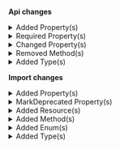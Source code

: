 **Api changes**

<details>
<summary>Added Property(s)</summary>

- added property `attributedTo` to type `CreatedBy`
- added property `attributedTo` to type `LastModifiedBy`
- added property `postFilter` to type `ProductSearchRequest`
</details>


<details>
<summary>Required Property(s)</summary>

- :warning: changed property `stores` of type `BusinessUnitSetStoresAction` to be required
- :warning: changed property `stores` of type `CartDiscountSetStoresAction` to be required
- :warning: changed property `stores` of type `Customer` to be required
- :warning: changed property `stores` of type `CustomerSetStoresAction` to be required
- changed property `isOnStock` of type `ProductVariantAvailability` to be optional
</details>


<details>
<summary>Changed Property(s)</summary>

- :warning: changed property `value` of type `DirectDiscountDraft` from type `CartDiscountValue` to `CartDiscountValueDraft`
- :warning: changed property `custom` of type `MyBusinessUnitDraft` from type `CustomFields` to `CustomFieldsDraft`
- :warning: changed property `custom` of type `MyCompanyDraft` from type `CustomFields` to `CustomFieldsDraft`
- :warning: changed property `custom` of type `MyDivisionDraft` from type `CustomFields` to `CustomFieldsDraft`
</details>


<details>
<summary>Removed Method(s)</summary>

- :warning: removed method `$apiRoot->withProjectKey()->products()->search()->head()`
</details>


<details>
<summary>Added Type(s)</summary>

- added type `Attribution`
- added type `AttributionSource`
- added type `StagedOrderSetShippingCustomFieldAction`
- added type `StagedOrderSetShippingCustomTypeAction`
- added type `OrderSetShippingCustomFieldAction`
- added type `OrderSetShippingCustomTypeAction`
</details>

**Import changes**

<details>
<summary>Added Property(s)</summary>

- added property `staged` to type `PriceImport`
- added property `staged` to type `ProductVariantImport`
</details>


<details>
<summary>MarkDeprecated Property(s)</summary>

- marked property `PriceImport::publish` as deprecated
- marked property `ProductVariantImport::publish` as deprecated
</details>


<details>
<summary>Added Resource(s)</summary>

- added resource `/{projectKey}/discount-codes`
- added resource `/{projectKey}/discount-codes/import-containers`
- added resource `/{projectKey}/discount-codes/import-containers/{importContainerKey}`
</details>


<details>
<summary>Added Method(s)</summary>

- added method `$apiRoot->withProjectKeyValue()->discountCodes()->importContainers()->withImportContainerKeyValue()->post()`
</details>


<details>
<summary>Added Enum(s)</summary>

- added enum `discount-code` to type `ImportResourceType`
</details>


<details>
<summary>Added Type(s)</summary>

- added type `DiscountCodeImportRequest`
- added type `DiscountCodeImport`
</details>


